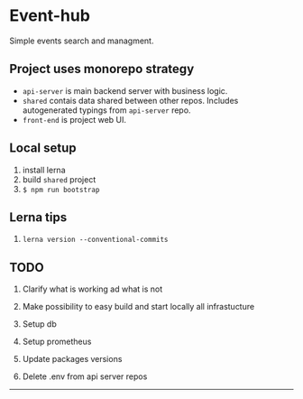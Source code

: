 # Event-hub

Simple events search and managment.

## Project uses monorepo strategy

- `api-server` is main backend server with business logic.
- `shared` contais data shared between other repos. Includes autogenerated typings from `api-server` repo.
- `front-end` is project web UI.

## Local setup

1. install lerna
2. build `shared` project
3. `$ npm run bootstrap`

## Lerna tips

1. `lerna version --conventional-commits`

## TODO

1. Clarify what is working ad what is not
2. Make possibility to easy build and start locally all infrastucture
3. Setup db
4. Setup prometheus
5. Update packages versions

6. Delete .env from api server repos
-----------------------------------------